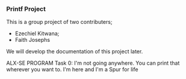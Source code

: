 ### Printf Project
This is a group project of two contributers;
- Ezechiel Kitwana;
- Faith Josephs

We will develop the documentation of this project later.

<label style="font: 300, 16px; text-color= #00009C;">ALX-SE PROGRAM</label>
Task 0: I'm not going anywhere. You can print that wherever you want to. I'm here and I'm a Spur for life
